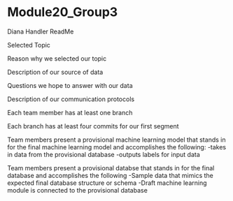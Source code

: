 # Module20_Group3
Diana Handler ReadMe

Selected Topic

Reason why we selected our topic

Description of our source of data

Questions we hope to answer with our data


Description of our communication protocols

Each team member has at least one branch

Each branch has at least four commits for our first segment 

Team members present a provisional machine learning model that stands in for the final machine learning model and accomplishes the following:
  -takes in data from the provisional database
  -outputs labels for input data
  
Team members present a provisional databse that stands in for the final database and accomplishes the following
  -Sample data that mimics the expected final database structure or schema
  -Draft machine learning module is connected to the provisional database

<!-- New branch for James Moon -->

<!-- New branch for Jimmy Lim -->

<!-- New branch for Sam Ramos -->

<!-- New branch for Cinthia Kim -->


